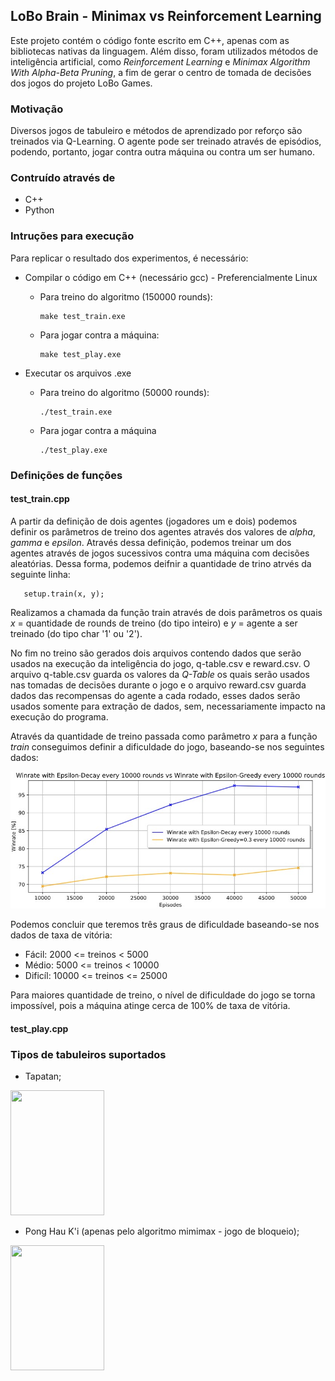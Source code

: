 ## LoBo Brain - Minimax vs Reinforcement Learning

Este projeto contém o código fonte escrito em C++, apenas com as bibliotecas nativas da linguagem. Além disso, foram utilizados métodos de inteligência artificial, como _Reinforcement Learning_ e _Minimax Algorithm With Alpha-Beta Pruning_, a fim de gerar o centro de tomada de decisões dos jogos do projeto LoBo Games.

### Motivação
Diversos jogos de tabuleiro e métodos de aprendizado por reforço são treinados via Q-Learning. O agente pode ser treinado através de episódios, podendo, portanto, jogar contra outra máquina ou contra um ser humano. 

### Contruído através de
 * C++
 * Python
### Intruções para execução
Para replicar o resultado dos experimentos, é necessário:
* Compilar o código em C++ (necessário gcc) - Preferencialmente Linux
  - Para treino do algoritmo (150000 rounds):
   
    ```
    make test_train.exe
    ```
  - Para jogar contra a máquina:
    ```
    make test_play.exe
    ```
* Executar os arquivos .exe
  - Para treino do algoritmo (50000 rounds):
    
    ```
    ./test_train.exe
    ```
    
  - Para jogar contra a máquina
   
    ```
    ./test_play.exe
    ```
    
### Definições de funções
#### test_train.cpp

A partir da definição de dois agentes (jogadores um e dois) podemos definir os parâmetros de treino dos agentes através dos valores de <i>alpha</i>, <i>gamma</i> e <i>epsilon</i>. Através dessa definição, podemos treinar um dos agentes através de jogos sucessivos contra uma máquina com decisões aleatórias. Dessa forma, podemos deifnir a quantidade de trino atrvés da seguinte linha:

 ```
    setup.train(x, y);
  ```
  
 Realizamos a chamada da função train através de dois parâmetros os quais <i>x</i> = quantidade de rounds de treino (do tipo inteiro) e <i>y</i> = agente a ser treinado (do tipo char '1' ou '2').
 
 No fim no treino são gerados dois arquivos contendo dados que serão usados na execução da inteligência do jogo, q-table.csv e reward.csv. O arquivo q-table.csv guarda os valores da <i>Q-Table</i> os quais serão usados nas tomadas de decisões durante o jogo e o arquivo reward.csv guarda dados das recompensas do agente a cada rodado, esses dados serão usados somente para extração de dados, sem, necessariamente impacto na execução do programa.
 
 Através da quantidade de treino passada como parâmetro <i>x</i> para a função <i>train</i> conseguimos definir a dificuldade do jogo, baseando-se nos seguintes dados:
 
  <img src="/img/winrate.jpg">
  
 Podemos concluir que teremos três graus de dificuldade baseando-se nos dados de taxa de vitória:
 
  * Fácil: 2000 <= treinos < 5000
  * Médio: 5000 <= treinos < 10000
  * Dificíl: 10000 <= treinos <= 25000
  
  Para maiores quantidade de treino, o nível de dificuldade do jogo se torna impossível, pois a máquina atinge cerca de 100% de taxa de vitória.

#### test_play.cpp
### Tipos de tabuleiros suportados
* Tapatan;
 <img src="https://www.yourkidsot.com/uploads/2/4/0/3/24030117/s780171065908427913_p57_i1_w1654.png" height="200" width="150">
 
* Pong Hau K'i (apenas pelo algoritmo mimimax - jogo de bloqueio);

 <img src="https://i.pinimg.com/736x/ab/f2/41/abf241ae7a831cfc3e0cbf8033f64fea.jpg" height="200" width="150">
 
 

 
